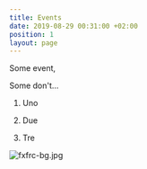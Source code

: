 ```yaml
---
title: Events
date: 2019-08-29 00:31:00 +02:00
position: 1
layout: page
---
```


Some event,

Some don't...

1. Uno

2. Due

3. Tre

![fxfrc-bg.jpg](/uploads/fxfrc-bg.jpg)